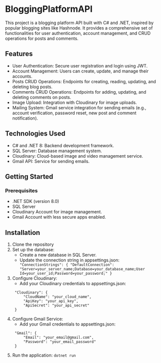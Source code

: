 # BloggingPlatformAPI
This project is a blogging platform API built with C# and .NET, inspired by popular blogging sites like Hashnode. It provides a comprehensive set of functionalities for user authentication, account management, and CRUD operations for posts and comments.

## Features
<ul>
  <li>User Authentication: Secure user registration and login using JWT.</li>
  <li>Account Management: Users can create, update, and manage their accounts.</li>
  <li>Posts CRUD Operations: Endpoints for creating, reading, updating, and deleting blog posts.</li>
  <li>Comments CRUD Operations: Endpoints for adding, updating, and deleting comments on posts.</li>
  <li>Image Upload: Integration with Cloudinary for image uploads.</li>
  <li>Mailing System: Gmail service integration for sending emails (e.g., account verification, password reset, new post and comment notification).</li>
</ul>

## Technologies Used
<ul>
  <li>C# and .NET 8: Backend development framework.</li>
  <li>SQL Server: Database management system.</li>
  <li>Cloudinary: Cloud-based image and video management service.</li>
  <li>Gmail API: Service for sending emails.</li>
</ul>

## Getting Started
### Prerequisites
<ul>
  <li>.NET SDK (version 8.0)</li>
  <li>SQL Server</li>
  <li>Cloudinary Account for image management.</li>
  <li>Gmail Account with less secure apps enabled.</li>
</ul>

## Installation
1. Clone the repository
2. Set up the database:
    - Create a new database in SQL Server.
    - Update the connection string in appsettings.json:
      <code>
          "ConnectionStrings": {
          "DefaultConnection": "Server=your_server_name;Database=your_database_name;User Id=your_user_id;Password=your_password;"
          }
      </code>
3. Configure Cloudinary:
    - Add your Cloudinary credentials to appsettings.json:
    <code>
    "Cloudinary": {
        "CloudName": "your_cloud_name",
        "ApiKey": "your_api_key",
        "ApiSecret": "your_api_secret"
    }
    </code>
4. Configure Gmail Service:
    - Add your Gmail credentials to appsettings.json:
    <code>
    "Gmail": {
        "Email": "your_email@gmail.com",
        "Password": "your_email_password"
    }
    </code>
5. Run the application:
    <code>dotnet run</code>
